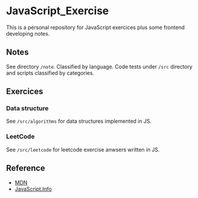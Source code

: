 # JavaScript_Exercise
This is a personal repository for JavaScript exercices plus some frontend developing notes.

## Notes
See directory `/note`. Classified by language. Code tests under `/src` directory and scripts classified by categories.

## Exercices
### Data structure
See `/src/algorithms` for data structures implemented in JS. 

### LeetCode
See `/src/leetcode` for leetcode exercise anwsers written in JS.

## Reference
- [MDN](https://developer.mozilla.org/)
- [JavaScript.Info](https://zh.javascript.info/)
